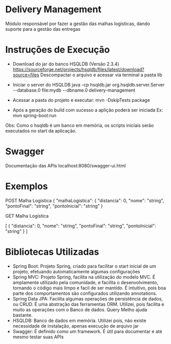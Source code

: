 # Delivery Management #
Módulo responsável por fazer a gestão das malhas logísticas, dando suporte para a gestão das entregas

# Instruções de Execução #
 - Download do jar do banco HSQLDB (Versão 2.3.4)
   https://sourceforge.net/projects/hsqldb/files/latest/download?source=files
   Descompactar o arquivo e acessar via terminal a pasta lib

 - Iniciar o server do HSQLDB
   java -cp hsqldb.jar org.hsqldb.server.Server --database.0 file:mydb --dbname.0 delivery-management

 - Acessar a pasta do projeto e executar:
   mvn -DskipTests package

 - Após a geração do build com sucesso a aplição poderá ser iniciada
   Ex: mvn spring-boot:run

 Obs: Como o hsqldb é um banco em memória, os scripts iniciais serão executados no start da aplicação.

# Swagger #
Documentação das APIs
localhost:8080/swagger-ui.html

# Exemplos #
POST Malha Logística
{
  "malhaLogistica": {
    "distancia": 0,
    "nome": "string",
    "pontoFinal": "string",
    "pontoInicial": "string"
  }


GET Malha Logística

[
  {
    "distancia": 0,
    "nome": "string",
    "pontoFinal": "string",
    "pontoInicial": "string"
  }
]


# Bibliotecas Utilizadas #
 - Spring Boot: Projeto Spring, criado para facilitar o start inicial de um projeto, efetuando automaticamente algumas configurações
 - Spring MVC: Projeto Spring, facilita na utilização do modelo MVC. É amplamente utilizado pela comunidade, e facilita o desenvolvimento, tornando o código mais limpo e facil de ser mantido. É intuitívo, pois boa parte dos comportamentos são configurados utilizando annotations.
 - Spring Data JPA: Facilita algumas operações de persistência de dados, ou CRUD. É uma abstração das ferramentas ORM. Utilizei, pois facilita e muito as operações com o Banco de dados. Query Metho ajuda bastante.
 - HSQLDB: Banco de dados em memória. Utilizei pois, não existe necessidade de instalação, apenas execução de arquivo jar
 - Swagger: É definido como um framework. É útil para documentar e até mesmo testar suas APIs  

